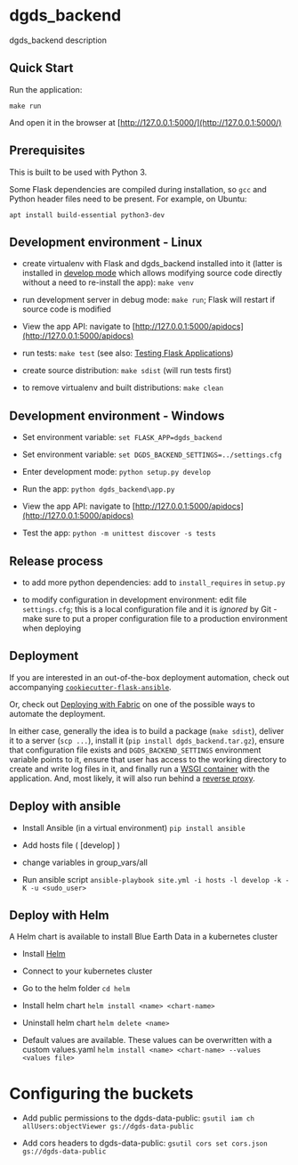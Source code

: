 # dgds_backend

dgds_backend description

## Quick Start

Run the application:

    make run

And open it in the browser at [http://127.0.0.1:5000/](http://127.0.0.1:5000/)


## Prerequisites

This is built to be used with Python 3.

Some Flask dependencies are compiled during installation, so `gcc` and Python header files need to be present.
For example, on Ubuntu:

    apt install build-essential python3-dev


## Development environment - Linux

 - create virtualenv with Flask and dgds_backend installed into it (latter is installed in
   [develop mode](http://setuptools.readthedocs.io/en/latest/setuptools.html#development-mode) which allows
   modifying source code directly without a need to re-install the app): `make venv`

 - run development server in debug mode: `make run`; Flask will restart if source code is modified

 - View the app API: navigate to [http://127.0.0.1:5000/apidocs](http://127.0.0.1:5000/apidocs)

 - run tests: `make test` (see also: [Testing Flask Applications](http://flask.pocoo.org/docs/0.12/testing/))

 - create source distribution: `make sdist` (will run tests first)

 - to remove virtualenv and built distributions: `make clean`

## Development environment - Windows

 - Set environment variable: `set FLASK_APP=dgds_backend`

 - Set environment variable: `set DGDS_BACKEND_SETTINGS=../settings.cfg`

 - Enter development mode: `python setup.py develop`

 - Run the app: `python dgds_backend\app.py`

 - View the app API: navigate to [http://127.0.0.1:5000/apidocs](http://127.0.0.1:5000/apidocs)

 - Test the app: `python -m unittest discover -s tests`

## Release process

 - to add more python dependencies: add to `install_requires` in `setup.py`

 - to modify configuration in development environment: edit file `settings.cfg`; this is a local configuration file
   and it is *ignored* by Git - make sure to put a proper configuration file to a production environment when
   deploying


## Deployment

If you are interested in an out-of-the-box deployment automation, check out accompanying
[`cookiecutter-flask-ansible`](https://github.com/candidtim/cookiecutter-flask-ansible).

Or, check out [Deploying with Fabric](http://flask.pocoo.org/docs/0.12/patterns/fabric/#fabric-deployment) on one of the
possible ways to automate the deployment.

In either case, generally the idea is to build a package (`make sdist`), deliver it to a server (`scp ...`),
install it (`pip install dgds_backend.tar.gz`), ensure that configuration file exists and
`DGDS_BACKEND_SETTINGS` environment variable points to it, ensure that user has access to the
working directory to create and write log files in it, and finally run a
[WSGI container](http://flask.pocoo.org/docs/0.12/deploying/wsgi-standalone/) with the application.
And, most likely, it will also run behind a
[reverse proxy](http://flask.pocoo.org/docs/0.12/deploying/wsgi-standalone/#proxy-setups).

## Deploy with ansible

- Install Ansible (in a virtual environment) `pip install ansible`

- Add hosts file ( [develop] )

- change variables in group_vars/all

- Run ansible script `ansible-playbook site.yml -i hosts -l develop -k -K -u <sudo_user>`

## Deploy with Helm

A Helm chart is available to install Blue Earth Data in a kubernetes cluster

- Install [Helm](https://helm.sh/docs/intro/install/)

- Connect to your kubernetes cluster

- Go to the helm folder `cd helm`

- Install helm chart `helm install <name> <chart-name>`

- Uninstall helm chart `helm delete <name>`

- Default values are available. These values can be overwritten with a custom values.yaml `helm install <name> <chart-name> --values <values file>`



# Configuring the buckets

- Add public permissions to the dgds-data-public: `gsutil iam ch allUsers:objectViewer gs://dgds-data-public`

- Add cors headers to dgds-data-public: `gsutil cors set cors.json  gs://dgds-data-public`
